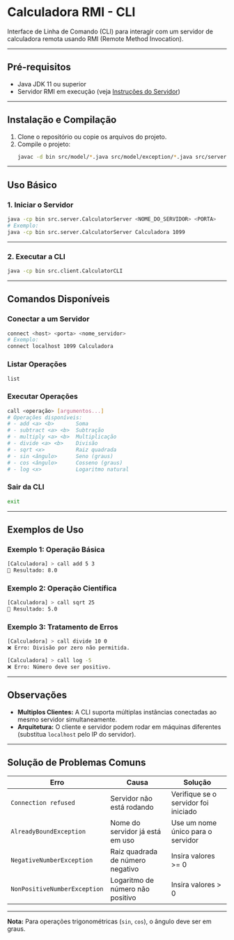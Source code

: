 
# Calculadora RMI - CLI

Interface de Linha de Comando (CLI) para interagir com um servidor de calculadora remota usando RMI (Remote Method Invocation).

---

## Pré-requisitos
- Java JDK 11 ou superior
- Servidor RMI em execução (veja [Instruções do Servidor](#instruções-do-servidor))

---

## Instalação e Compilação
1. Clone o repositório ou copie os arquivos do projeto.
2. Compile o projeto:
   ```bash
   javac -d bin src/model/*.java src/model/exception/*.java src/server/*.java src/client/CalculatorCLI.java
   ```

---

## Uso Básico

### 1. Iniciar o Servidor
```bash
java -cp bin src.server.CalculatorServer <NOME_DO_SERVIDOR> <PORTA>
# Exemplo:
java -cp bin src.server.CalculatorServer Calculadora 1099
```

---

### 2. Executar a CLI
```bash
java -cp bin src.client.CalculatorCLI
```

---

## Comandos Disponíveis

### Conectar a um Servidor
```bash
connect <host> <porta> <nome_servidor>
# Exemplo:
connect localhost 1099 Calculadora
```

### Listar Operações
```bash
list
```

### Executar Operações
```bash
call <operação> [argumentos...]
# Operações disponíveis:
# - add <a> <b>       Soma
# - subtract <a> <b>  Subtração
# - multiply <a> <b>  Multiplicação
# - divide <a> <b>    Divisão
# - sqrt <x>          Raiz quadrada
# - sin <ângulo>      Seno (graus)
# - cos <ângulo>      Cosseno (graus)
# - log <x>           Logaritmo natural
```

### Sair da CLI
```bash
exit
```

---

## Exemplos de Uso

### Exemplo 1: Operação Básica
```bash
[Calculadora] > call add 5 3
🔄 Resultado: 8.0
```

### Exemplo 2: Operação Científica
```bash
[Calculadora] > call sqrt 25
🔄 Resultado: 5.0
```

### Exemplo 3: Tratamento de Erros
```bash
[Calculadora] > call divide 10 0
❌ Erro: Divisão por zero não permitida.

[Calculadora] > call log -5
❌ Erro: Número deve ser positivo.
```

---

## Observações
- **Multiplos Clientes:** A CLI suporta múltiplas instâncias conectadas ao mesmo servidor simultaneamente.
- **Arquitetura:** O cliente e servidor podem rodar em máquinas diferentes (substitua `localhost` pelo IP do servidor).

---

## Solução de Problemas Comuns

| **Erro**                     | **Causa**                          | **Solução**                              |
|------------------------------|-------------------------------------|------------------------------------------|
| `Connection refused`         | Servidor não está rodando          | Verifique se o servidor foi iniciado     |
| `AlreadyBoundException`      | Nome do servidor já está em uso    | Use um nome único para o servidor        |
| `NegativeNumberException`    | Raiz quadrada de número negativo   | Insira valores >= 0                      |
| `NonPositiveNumberException` | Logaritmo de número não positivo   | Insira valores > 0                       |

---

**Nota:** Para operações trigonométricas (`sin`, `cos`), o ângulo deve ser em graus.
